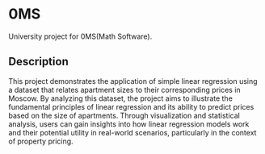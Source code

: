 # 0MS
University project for 0MS(Math Software).

## Description

This project demonstrates the application of simple linear regression using a dataset that relates apartment sizes to their corresponding prices in Moscow. By analyzing this dataset, the project aims to illustrate the fundamental principles of linear regression and its ability to predict prices based on the size of apartments. Through visualization and statistical analysis, users can gain insights into how linear regression models work and their potential utility in real-world scenarios, particularly in the context of property pricing.
